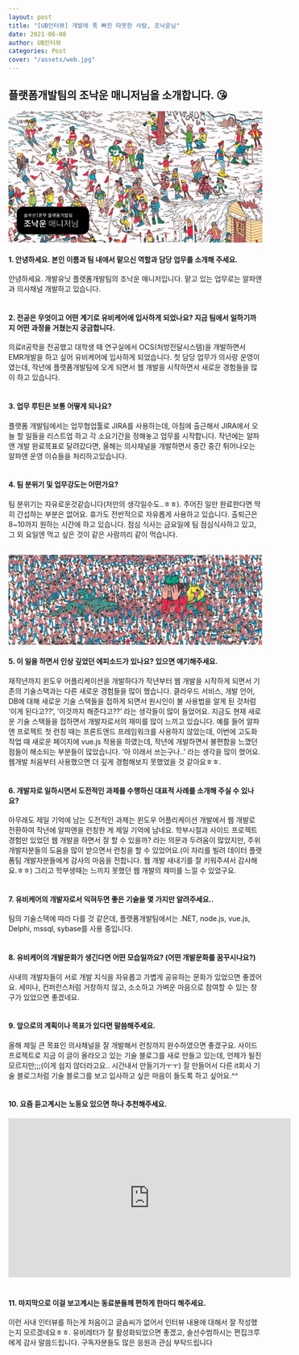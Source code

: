 ```yaml
---
layout: post
title: "[UB인터뷰] 개발에 푹 빠진 따뜻한 사람, 조낙운님"
date: 2021-06-08
author: UB인터뷰
categories: Post
cover: "/assets/web.jpg"
---
```



## 플랫폼개발팀의 조낙운 매니저님을 소개합니다. 😘
![](/assets/posting/20210608/1.png)

#### 1. 안녕하세요.  본인 이름과 팀 내에서 맡으신 역할과 담당 업무를 소개해 주세요.
안녕하세요. 개발유닛 플랫폼개발팀의 조낙운 매니저입니다.
맡고 있는 업무로는 알파앤과 의사채널 개발하고 있습니다.
<br><br>

#### 2. 전공은 무엇이고 어떤 계기로 유비케어에 입사하게 되었나요? 지금 팀에서 일하기까지 어떤 과정을 거쳤는지 궁금합니다.
의료it공학을 전공했고 대학생 때 연구실에서 OCS(처방전달시스템)을 개발하면서 EMR개발을 하고 싶어 유비케어에 입사하게 되었습니다.
첫 담당 업무가 의사랑 운영이였는데, 작년에 플랫폼개발팀에 오게 되면서 웹 개발을 시작하면서 새로운 경험들을 많이 하고 있습니다.
<br><br>

#### 3. 업무 루틴은 보통 어떻게 되나요?
플랫폼 개발팀에서는 업무협업툴로 JIRA를 사용하는데, 아침에 출근해서 JIRA에서 오늘 할 일들을 리스트업 하고 각 소요기간을 정해놓고 업무를 시작합니다.
작년에는 알파앤 개발 완료목표로 달려갔다면, 올해는 의사채널을 개발하면서 중간 중간 튀어나오는 알파앤 운영 이슈들을 처리하고있습니다.
<br><br>

#### 4. 팀 분위기 및 업무강도는 어떤가요?
팀 분위기는 자유로운것같습니다(저만의 생각일수도..ㅎㅎ). 주어진 일만 완료한다면 딱히 간섭하는 부분은 없어요. 휴가도 전반적으로 자유롭게 사용하고 있습니다. 출퇴근은 8~10까지 원하는 시간에 하고 있습니다.
점심 식사는 금요일에 팀 점심식사하고 있고, 그 외 요일엔 먹고 싶은 것이 같은 사람끼리 같이 먹습니다.
<br><br>

![](/assets/posting/20210608/2.png)
#### 5. 이 일을 하면서 인상 깊었던 에피소드가 있나요? 있으면 얘기해주세요.
재작년까지 윈도우 어플리케이션을 개발하다가 작년부터 웹 개발을 시작하게 되면서 기존의 기술스택과는 다른 새로운 경험들을 많이 했습니다.
클라우드 서비스, 개발 언어, DB에 대해 새로운 기술 스택들을 접하게 되면서 원시인이 불 사용법을 알게 된 것처럼 ‘이게 된다고??’, ‘이것까지 해준다고??’ 라는 생각들이 많이 들었어요.
지금도 현재 새로운 기술 스택들을 접하면서 개발자로서의 재미를 많이 느끼고 있습니다.
예를 들어 알파앤 프로젝트 첫 런칭 때는 프론트엔드 프레임워크를 사용하지 않았는데, 이번에 고도화 작업 때 새로운 페이지에 vue.js 적용을 하였는데,
작년에 개발하면서 불편함을 느꼈던 점들이 해소되는 부분들이 많았습니다. ‘아 이래서 쓰는구나..’ 라는 생각을 많이 했어요.
웹개발 처음부터 사용했으면 더 깊게 경험해보지 못했었을 것 같아요ㅎㅎ.
<br><br>

#### 6. 개발자로 일하시면서 도전적인 과제를 수행하신 대표적 사례를 소개해 주실 수 있나요?
아무래도 제일 기억에 남는 도전적인 과제는 윈도우 어플리케이션 개발에서 웹 개발로 전환하여 작년에 알파앤을 런칭한 게 제일 기억에 남네요.
학부시절과 사이드 프로젝트 경험만 있었던 웹 개발을 하면서 잘 할 수 있을까? 라는 의문과 두려움이 많았지만, 주위 개발자분들의 도움을 많이 받으면서 런칭을 할 수 있었어요.(이 자리를 빌려 데이터 플랫폼팀 개발자분들에게 감사의 마음을 전합니다. 웹 개발 새내기를 잘 키워주셔서 감사해요.ㅎㅎ)
그리고 학부생때는 느끼지 못했던 웹 개발의 재미를 느낄 수 있었구요.
<br><br>

#### 7. 유비케어의 개발자로서 익혀두면 좋은 기술을 몇 가지만 알려주세요..
팀의 기술스택에 따라 다를 것 같은데, 플랫폼개발팀에서는 .NET, node.js, vue.js, Delphi, mssql, sybase를 사용 중입니다.
<br><br>

#### 8. 유비케어의 개발문화가 생긴다면 어떤 모습일까요? (어떤 개발문화를 꿈꾸시나요?)
사내의 개발자들이 서로 개발 지식을 자유롭고 가볍게 공유하는 문화가 있었으면 좋겠어요.
세미나, 컨퍼런스처럼 거창하지 않고, 소소하고 가벼운 마음으로 참여할 수 있는 창구가 있었으면 좋겠네요.
<br><br>

####  9. 앞으로의 계획이나 목표가 있다면 말씀해주세요.
올해 제일 큰 목표인 의사채널을 잘 개발해서 런칭까지 완수하였으면 좋겠구요.
사이드 프로젝트로 지금 이 글이 올라오고 있는 기술 블로그를 새로 만들고 있는데,
언제가 될진 모르지만;;;(이게 쉽지 않더라고요.. 시간내서 만들기가ㅜㅜ)
잘 만들어서 다른 it회사 기술 블로그처럼 기술 블로그를 보고 입사하고 싶은 마음이 들도록 하고 싶어요.^^
<br><br>

#### 10. 요즘 듣고계시는 노동요 있으면 하나 추천해주세요.
<iframe width="560" height="315" src="https://www.youtube.com/embed/ALa5Lx26SAA" title="YouTube video player" frameborder="0" allow="accelerometer; autoplay; clipboard-write; encrypted-media; gyroscope; picture-in-picture" allowfullscreen></iframe>
<br><br>

#### 11. 마지막으로 이걸 보고계시는 동료분들께 편하게 한마디 해주세요.
이런 사내 인터뷰를 하는게 처음이고 글솜씨가 없어서 인터뷰 내용에 대해서 잘 작성했는지 모르겠네요ㅎㅎ.
유비레터가 잘 활성화되었으면 좋겠고, 솔선수범하시는 편집크루에게 감사 말씀드립니다.
구독자분들도 많은 응원과 관심 부탁드립니다


